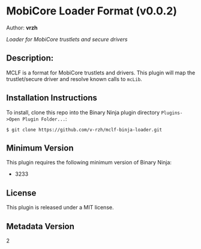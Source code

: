 # MobiCore Loader Format (v0.0.2)
Author: **vrzh**

_Loader for MobiCore trustlets and secure drivers_

## Description:
MCLF is a format for MobiCore trustlets and drivers. This plugin will map the trustlet/secure driver and resolve known calls to `mcLib`.

## Installation Instructions
To install, clone this repo into the Binary Ninja plugin directory `Plugins->Open Plugin Folder...`:

`$ git clone https://github.com/v-rzh/mclf-binja-loader.git`

## Minimum Version

This plugin requires the following minimum version of Binary Ninja:

* 3233


## License

This plugin is released under a MIT license.
## Metadata Version

2
